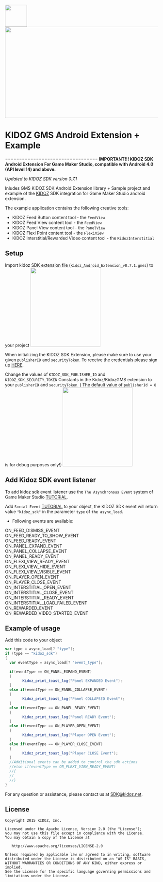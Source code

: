 <a href="url"><img src="https://github.com/Kidoz-SDK/Kidoz_Android_SDK_Example/blob/master/graphics/App%20icon.png" align="left" height="72" width="72" ></a><br>
[<img src="https://kidoz-cdn.s3.amazonaws.com/wordpress/kidoz_small.gif" width="533px" height="300px">](https://www.youtube.com/watch?v=-ljFjRn7jeM)

# KIDOZ GMS Android Extension + Example
=================================
**IMPORTANT!!! KIDOZ SDK Android Extension For Game Maker Studio, compatible with Android 4.0 (API level 14) and above.** 

*Updated to KIDOZ SDK version 0.7.1*
 
Inludes GMS KIDOZ SDK Android Extension library + Sample project and example of the [KIDOZ](http://www.kidoz.net) SDK integration for Game Maker Studio android extension.

The example application contains the following creative tools:
* KIDOZ Feed Button content tool - the `FeedView`
* KIDOZ Feed View content tool - the `FeedView`
* KIDOZ Panel View content tool - the `PanelView`
* KIDOZ Flexi Point content tool - the `FlexiView`
* KIDOZ Interstitial/Rewarded Video content tool - the `KidozInterstitial`

## Setup

Import kidoz SDK extension file (`Kidoz_Android_Extension_v0.7.1.gmez`) to your project
<img src="https://s3.amazonaws.com/kidoz-cdn/sdk/GitHub_Tutorial_Img/gms_tutorial_2.JPG" width="230px" height="260px">

When initializing the KIDOZ SDK Extension, please make sure to use your given `publisherID` and `securityToken`. To receive the credentials please sign up [HERE](http://accounts.kidoz.net/publishers/register?utm_source=&utm_content=&utm_campaign=&utm_medium=).
</br>
 
Change the values of `KIDOZ_SDK_PUBLISHER_ID` and `KIDOZ_SDK_SECURITY_TOKEN` Constants in the Kidoz/KidozGMS extension to your `publisherID` and `securityToken`. ( The default value of `publisherId = 8` is for debug purposes only!)
<img src="https://s3.amazonaws.com/kidoz-cdn/sdk/GitHub_Tutorial_Img/gms_tutorial_1.JPG" width="230px" height="260px">

## Add Kidoz SDK event listener
To add kidoz sdk event listener use the `The Asynchronous Event` system of Game Maker Studio  [TUTORIAL](https://docs.yoyogames.com/source/dadiospice/000_using%20gamemaker/events/async%20event.html).

Add `Social Event`  [TUTORIAL](https://docs.yoyogames.com/source/dadiospice/001_advanced%20use/more%20about%20async%20events/social.html)  to your object, the KIDOZ SDK event will return value `"kidoz_sdk"` in the parameter `type` of `the async_load`.

 - Following events are available:
 
ON_FEED_DISMISS_EVENT<br>
ON_FEED_READY_TO_SHOW_EVENT<br>
ON_FEED_READY_EVENT<br>
ON_PANEL_EXPAND_EVENT<br>
ON_PANEL_COLLAPSE_EVENT<br>
ON_PANEL_READY_EVENT<br>
ON_FLEXI_VIEW_READY_EVENT<br>
ON_FLEXI_VIEW_HIDE_EVENT<br>
ON_FLEXI_VIEW_VISIBLE_EVENT<br>
ON_PLAYER_OPEN_EVENT<br>
ON_PLAYER_CLOSE_EVENT<br>
ON_INTERSTITIAL_OPEN_EVENT<br>
ON_INTERSTITIAL_CLOSE_EVENT<br>
ON_INTERSTITIAL_READY_EVENT<br>
ON_INTERSTITIAL_LOAD_FAILED_EVENT<br>
ON_REWARDED_EVENT<br>
ON_REWARDED_VIDEO_STARTED_EVENT<br>

## Example of usage
Add this code to your object

```groovy
var type = async_load[? "type"];
if (type == "kidoz_sdk")
{
  var eventType = async_load[? "event_type"];
  
  if(eventType == ON_PANEL_EXPAND_EVENT) 
  {
        Kidoz_print_toast_log("Panel EXPANDED Event");
  }
  else if(eventType == ON_PANEL_COLLAPSE_EVENT)
  {
        Kidoz_print_toast_log("Panel COLLAPSED Event");
  }
  else if(eventType == ON_PANEL_READY_EVENT)
  {
        Kidoz_print_toast_log("Panel READY Event");
  }
  else if(eventType == ON_PLAYER_OPEN_EVENT)
  {
        Kidoz_print_toast_log("Player OPEN Event");
  }
  else if(eventType == ON_PLAYER_CLOSE_EVENT)
  {
        Kidoz_print_toast_log("Player CLOSE Event");
  }
  //Additional events can be added to control the sdk actions
  //else if(eventType == ON_FLEXI_VIEW_READY_EVENT)
  //{
  //      
  //}
}
``` 

For any question or assistance, please contact us at SDK@kidoz.net.
</br>

License
--------

    Copyright 2015 KIDOZ, Inc.

    Licensed under the Apache License, Version 2.0 (the "License");
    you may not use this file except in compliance with the License.
    You may obtain a copy of the License at

       http://www.apache.org/licenses/LICENSE-2.0

    Unless required by applicable law or agreed to in writing, software
    distributed under the License is distributed on an "AS IS" BASIS,
    WITHOUT WARRANTIES OR CONDITIONS OF ANY KIND, either express or implied.
    See the License for the specific language governing permissions and
    limitations under the License.
 
